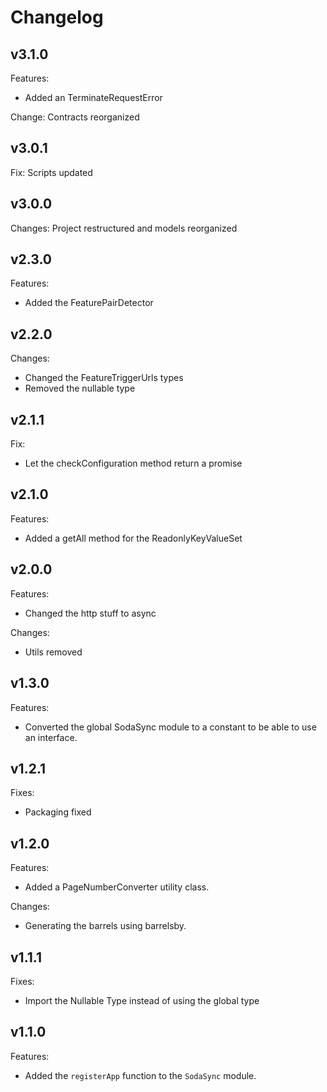 # Changelog

## v3.1.0
Features:
- Added an TerminateRequestError

Change:
Contracts reorganized

## v3.0.1
Fix:
Scripts updated

## v3.0.0
Changes:
Project restructured and models reorganized

## v2.3.0
Features:
- Added the FeaturePairDetector

## v2.2.0
Changes:
- Changed the FeatureTriggerUrls types
- Removed the nullable type

## v2.1.1
Fix:
- Let the checkConfiguration method return a promise

## v2.1.0
Features:
- Added a getAll method for the ReadonlyKeyValueSet

## v2.0.0
Features:
- Changed the http stuff to async

Changes:
- Utils removed

## v1.3.0
Features:
- Converted the global SodaSync module to a constant to be able to use an interface.

## v1.2.1
Fixes:
- Packaging fixed

## v1.2.0
Features:
- Added a PageNumberConverter utility class.

Changes:
- Generating the barrels using barrelsby.

## v1.1.1
Fixes:
- Import the Nullable Type instead of using the global type

## v1.1.0
Features:
- Added the `registerApp` function to the `SodaSync` module.
